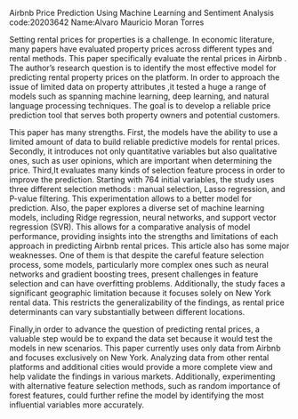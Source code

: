 Airbnb Price Prediction Using Machine Learning and Sentiment Analysis
code:20203642
Name:Alvaro Mauricio Moran Torres

Setting rental prices for properties is a challenge. In economic literature, many papers have evaluated property prices across different types and rental methods. This paper specifically evaluate the rental prices in Airbnb . The author’s research question is to identify the most effective model for predicting rental property prices on the platform. In order to approach the issue of limited data on property attributes ,it tested a huge a range of models such as spanning machine learning, deep learning, and natural language processing techniques. The goal is to develop a reliable price prediction tool that serves both property owners and potential customers.

This paper has many strengths. First, the models  have the ability to use a limited amount of data to build reliable predictive models for rental prices. Secondly, it introduces not only quantitative variables but also qualitative ones, such as user opinions, which are important when determining the price. Third,It evaluates many kinds of selection feature process in order to improve the prediction. Starting with 764 initial variables, the study uses three different selection methods : manual selection, Lasso regression, and P-value filtering. This experimentation allows to a better model for prediction. Also, the paper explores a diverse set of machine learning models, including Ridge regression, neural networks, and support vector regression (SVR). This allows for a comparative analysis of model performance, providing insights into the strengths and limitations of each approach in predicting Airbnb rental prices. 
This article also has some major weaknesses. One of them is that despite the careful feature selection process, some models, particularly more complex ones such as neural networks and gradient boosting trees, present challenges in feature selection and can have overfitting problems. Additionally, the study faces a significant geographic limitation because it focuses solely on New York rental data. This restricts the generalizability of the findings, as rental price determinants can vary substantially between different locations.

Finally,in order to advance the question of predicting rental prices, a valuable step would be to expand the data set because it would test the models in new scenarios. This paper currently uses only data from Airbnb and focuses exclusively on New York. Analyzing data from other rental platforms and additional cities would provide a more complete view and help validate the findings in various markets. Additionally, experimenting with alternative feature selection methods, such as random importance of forest features, could further refine the model by identifying the most influential variables more accurately.
